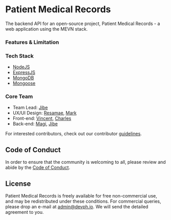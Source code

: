 # Patient Medical Records

The backend API for an open-source project, Patient Medical Records - a web application using the MEVN stack.

### Features & Limitation

### Tech Stack

- [NodeJS](https://nodejs.org/en/)
- [ExpressJS](https://expressjs.com/)
- [MongoDB](https://www.mongodb.com/)
- [Mongoose](https://mongoosejs.com/)

### Core Team

- Team Lead: [Jibe](https://github.com/djma777)
- UX/UI Design: [Resamae](https://github.com/mikie27), [Mark](https://github.com/markkalalo)
- Front-end: [Vincent](https://github.com/vbgiron), [Charles](https://github.com/Vincexx)
- Back-end: [Magi](https://github.com/magijoylarin), [Jibe](https://github.com/djma777)

For interested contributors, check out our contributor [guidelines](CONTRIBUTING.md).

## Code of Conduct

In order to ensure that the community is welcoming to all, please review and abide by the [Code of Conduct](CODE_OF_CONDUCT.md).

## License

Patient Medical Records is freely available for free non-commercial use, and may be redistributed under these conditions. For commercial queries, please drop an e-mail at [admin@devph.io](mailto:admin@devph.io). We will send the detailed agreement to you.
